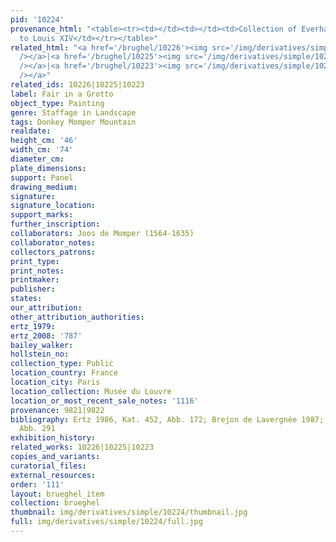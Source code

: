```yaml
---
pid: '10224'
provenance_html: "<table><tr><td></td><td></td><td>Collection of Everhard Jabach</td></tr><tr><td>1671</td><td></td><td>Sold
  to Louis XIV</td></tr></table>"
related_html: "<a href='/brughel/10226'><img src='/img/derivatives/simple/10226/thumbnail.jpg'
  /></a>|<a href='/brughel/10225'><img src='/img/derivatives/simple/10225/thumbnail.jpg'
  /></a>|<a href='/brughel/10223'><img src='/img/derivatives/simple/10223/thumbnail.jpg'
  /></a>"
related_ids: 10226|10225|10223
label: Fair in a Grotto
object_type: Painting
genre: Staffage in Landscape
tags: Donkey Momper Mountain
realdate: 
height_cm: '46'
width_cm: '74'
diameter_cm: 
plate_dimensions: 
support: Panel
drawing_medium: 
signature: 
signature_location: 
support_marks: 
further_inscription: 
collaborators: Joos de Momper (1564-1635)
collaborator_notes: 
collectors_patrons: 
print_type: 
print_notes: 
printmaker: 
publisher: 
states: 
our_attribution: 
other_attribution_authorities: 
ertz_1979: 
ertz_2008: '787'
bailey_walker: 
hollstein_no: 
collection_type: Public
location_country: France
location_city: Paris
location_collection: Musée du Louvre
location_or_most_recent_sale_notes: '1116'
provenance: 9821|9822
bibliography: Ertz 1986, Kat. 452, Abb. 172; Brejon de Lavergnée 1987; Bartilla 2000,
  Abb. 291
exhibition_history: 
related_works: 10226|10225|10223
copies_and_variants: 
curatorial_files: 
external_resources: 
order: '111'
layout: brueghel_item
collection: brueghel
thumbnail: img/derivatives/simple/10224/thumbnail.jpg
full: img/derivatives/simple/10224/full.jpg
---
```

